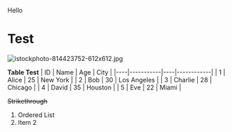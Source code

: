 Hello
# Test

![istockphoto-814423752-612x612.jpg](https://docs-api.cloudlabs.ai/repos/raw.githubusercontent.com/Rabin-spektra/Messi-Project/main/messi-test-folder/images/istockphoto-814423752-612x612.jpg?token=8b2t1Sg45N8JBe8QNwBlyhJq)

<grouped-questions source="labguidepage0016PLNeu2V" />

<question source="labguidepage001SdAp7vme" />

**Table Test**
| ID  | Name       | Age | City        |
|----|-----------|----|------------|
| 1  | Alice      | 25 | New York   |
| 2  | Bob        | 30 | Los Angeles |
| 3  | Charlie    | 28 | Chicago    |
| 4  | David      | 35 | Houston    |
| 5  | Eve        | 22 | Miami      |

~~Strikethrough~~

1. Ordered List
2. Item 2
